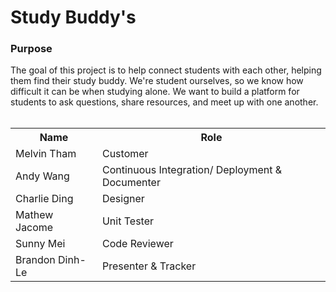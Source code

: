 <h1>Study Buddy's</h1>

<h3>Purpose</h3>
The goal of this project is to help connect students with each other, helping them find their study buddy. We're student ourselves, so we know how difficult it can be when studying alone. We want to build a platform for students to ask questions, share resources, and meet up with one another.  

</br>
</br>
<table>
  <tr>
    <th>Name</th>
    <th>Role</th> 
  </tr>
  <tr>
    <td>Melvin Tham</td>
    <td>Customer</td> 
  </tr>
  <tr>
    <td>Andy Wang</td>
    <td>Continuous Integration/ Deployment & Documenter</td>
  </tr>
  <tr>
    <td>Charlie Ding</td>
    <td>Designer</td>
  </tr>
  <tr>
    <td>Mathew Jacome</td>
    <td>Unit Tester</td>
  </tr>
  <tr>
  <td>Sunny Mei</td>
    <td>Code Reviewer</td>
  </tr>
  <tr>
    <td>Brandon Dinh-Le</td>
    <td>Presenter & Tracker</td>
  </tr>
  
</table>

